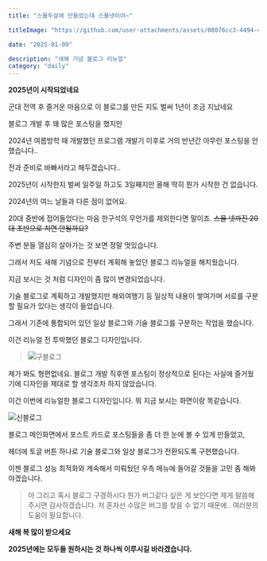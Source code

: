 ```yaml
---
title: "스물두살에 만들었는데 스물넷이야~"

titleImage: "https://github.com/user-attachments/assets/08076cc3-4494-4fa7-8171-17e6173284dd"

date: "2025-01-09"

description: "새해 기념 블로그 리뉴얼"
category: "daily"
---
```


**2025년이 시작되었네요**

군대 전역 후 즐거운 마음으로 이 블로그를 만든 지도 벌써 1년이 조금 지났네요

블로그 개발 후 꽤 많은 포스팅을 했지만

2024년 여름방학 때 개발했던 프로그램 개발기 이후로 거의 반년간 아무런 포스팅을 안했습니다..

전과 준비로 바빠서라고 해두겠습니다..

2025년이 시작한지 벌써 일주일 하고도 3일째지만 올해 딱히 뭔가 시작한 건 없습니다.

2024년의 여느 날들과 다른 점이 없어요.

20대 중반에 접어들었다는 마음 한구석의 무언가를 제외한다면 말이죠. ~~스물 넷까진 20대 초반으로 치면 안될까요?~~

주변 분들 열심히 살아가는 것 보면 정말 멋있습니다.

그래서 저도 새해 기념으로 전부터 계획해 놓았던 블로그 리뉴얼을 해치웠습니다.

지금 보시는 것 처럼 디자인이 좀 많이 변경되었습니다.

기술 블로그로 계획하고 개발했지만 해외여행기 등 일상적 내용이 쌓여가며 서로를 구분할 필요가 있다는 생각이 들었습니다.

그래서 기존에 통합되어 있던 일상 블로그와 기술 블로그를 구분하는 작업을 했습니다.

이건 리뉴얼 전 투박했던 블로그 디자인입니다.

> ![구블로그](https://github.com/user-attachments/assets/753efbc2-c6c6-4bf6-b730-87692050dd34)

제가 봐도 형편없네요. 블로그 개발 직후엔 포스팅이 정상적으로 된다는 사실에 즐거웠기에 디자인을 제대로 할 생각조차 하지 않았습니다.

이건 이번에 리뉴얼한 블로그 디자인입니다. 뭐 지금 보시는 화면이랑 똑같습니다.

![신블로그](https://github.com/user-attachments/assets/08076cc3-4494-4fa7-8171-17e6173284dd)

블로그 메인화면에서 포스트 카드로 포스팅들을 좀 더 한 눈에 볼 수 있게 만들었고,

헤더에 토글 버튼 하나로 기술 블로그와 일상 블로그가 전환되도록 구현했습니다.

이젠 블로그 성능 최적화와 계속해서 미뤄뒀던 우측 메뉴에 들어갈 것들을 고민 좀 해봐야겠습니다.

> 아 그리고 혹시 블로그 구경하시다 뭔가 버그같다 싶은 게 보인다면 제게 말씀해 주시면 감사하겠습니다.
> 저 혼자선 수많은 버그를 찾을 수 없기 때문에..
> 여러분의 도움이 필요합니다.

**새해 복 많이 받으세요**

**2025년에는 모두들 원하시는 것 하나씩 이루시길 바라겠습니다.**
